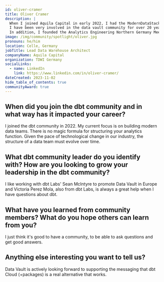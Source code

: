 ```yaml
---
id: oliver-cramer
title: Oliver Cramer
description: |
  When I joined Aquila Capital in early 2022, I had the ModernDataStack with SqlDBM, dbt & Snowflake available. During the first half year I joined the dbt community. I have been working in the business intelligence field for many years. In 2006 I founded the first TDWI Roudtable in the DACH region. I often speak at conferences, such as the Snowflake Summit and the German TDWI conference.
  I have been very involved in the data vault community for over 20 years and I do a lot of work with dbt Labs’ Sean McIntyre and Victoria Mola to promote Data Vault in EMEA. I have even travelled to Canada and China to meet data vault community members! Currently I have a group looking at the Data Vault dbt packages. The German Data Vault User Group (DDVUG) has published a sample database to test Data Warehouse Automation tools. 
  In addition, I founded the Analytics Engineering Northern Germany Meetup Group, which will transition into an official dbt Meetup, the <a href="https://www.meetup.com/norther-germany-dbt-meetup/" rel="noopener noreferrer" target="_blank">Northern Germany dbt Meetup</a>. 
image: /img/community/spotlight/oliver.jpg
pronouns: he/him
location: Celle, Germany
jobTitle: Lead Data Warehouse Architect
companyName: Aquila Capital
organization: TDWI Germany
socialLinks:
  - name: LinkedIn
    link: https://www.linkedin.com/in/oliver-cramer/
dateCreated: 2023-11-02
hide_table_of_contents: true
communityAward: true
---
```


## When did you join the dbt community and in what way has it impacted your career?

I joined the dbt community in 2022. My current focus is on building modern data teams. There is no magic formula for structuring your analytics function. Given the pace of technological change in our industry, the structure of a data team must evolve over time.

## What dbt community leader do you identify with? How are you looking to grow your leadership in the dbt community?

I like working with dbt Labs' Sean McIntyre to promote Data Vault in Europe and Victoria Perez Mola, also from dbt Labs, is always a great help when I have questions about dbt.

## What have you learned from community members? What do you hope others can learn from you?

I just think it's good to have a community, to be able to ask questions and get good answers.

## Anything else interesting you want to tell us?

Data Vault is actively looking forward to supporting the messaging that dbt Cloud (+packages) is a real alternative that works.
